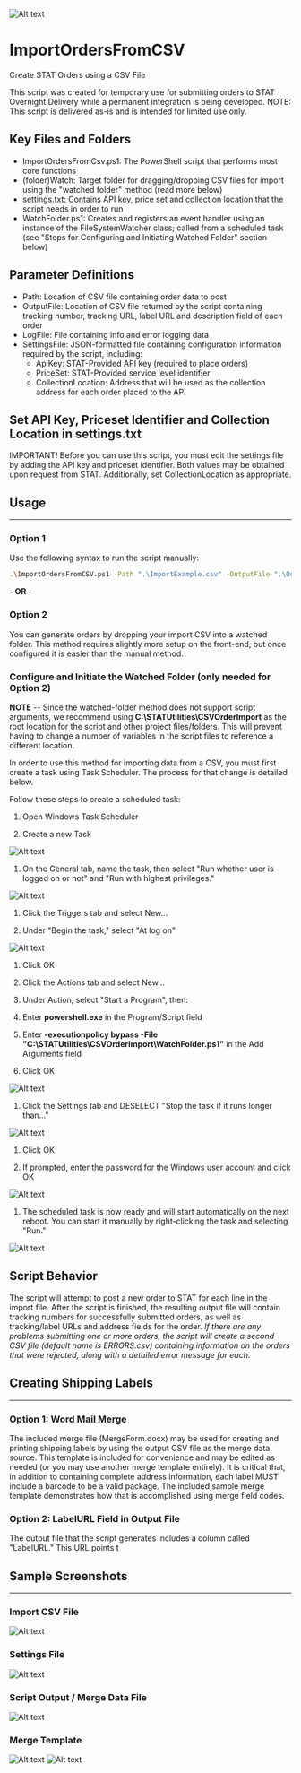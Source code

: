 ![Alt text](/img/logo.jpg?raw=true "STAT Overnight Delivery")

# ImportOrdersFromCSV

Create STAT Orders using a CSV File

This script was created for temporary use for submitting orders to STAT Overnight Delivery while a permanent integration is being developed. NOTE: This script is delivered as-is and is intended for limited use only.

## Key Files and Folders

* ImportOrdersFromCsv.ps1: The PowerShell script that performs most core functions
* (folder)Watch: Target folder for dragging/dropping CSV files for import using the "watched folder" method (read more below)
* settings.txt: Contains API key, price set and collection location that the script needs in order to run
* WatchFolder.ps1: Creates and registers an event handler using an instance of the FileSystemWatcher class; called from a scheduled task (see "Steps for Configuring and Initiating Watched Folder" section below)

## Parameter Definitions

* Path: Location of CSV file containing order data to post
* OutputFile: Location of CSV file returned by the script containing tracking number, tracking URL, label URL and description field of each order
* LogFile: File containing info and error logging data
* SettingsFile: JSON-formatted file containing configuration information required by the script, including:
  * ApiKey: STAT-Provided API key (required to place orders)
  * PriceSet: STAT-Provided service level identifier
  * CollectionLocation: Address that will be used as the collection address for each order placed to the API

## Set API Key, Priceset Identifier and Collection Location in settings.txt

IMPORTANT! Before you can use this script, you must edit the settings file by adding the API key and priceset identifier. Both values may be obtained upon request from STAT. Additionally, set CollectionLocation as appropriate.

## Usage
---

### Option 1

Use the following syntax to run the script manually:

```sh
.\ImportOrdersFromCSV.ps1 -Path ".\ImportExample.csv" -OutputFile ".\Output.csv" -LogFile ".\log.txt" -SettingsFile ".\settings.txt"
```

  **- OR -**

### Option 2

You can generate orders by dropping your import CSV into a watched folder. This method requires slightly more setup on the front-end, but once configured it is easier than the manual method.

### Configure and Initiate the Watched Folder (only needed for Option 2)

**NOTE** -- Since the watched-folder method does not support script arguments, we recommend using **C:\STATUtilities\CSVOrderImport** as the root location for the script and other project files/folders. This will prevent having to change a number of variables in the script files to reference a different location.

In order to use this method for importing data from a CSV, you must first create a task using Task Scheduler. The process for that change is detailed below.

Follow these steps to create a scheduled task:

1.  Open Windows Task Scheduler

1.  Create a new Task

![Alt text](/img/Task1.png?raw=true)

1.  On the General tab, name the task, then select "Run whether user is logged on or not" and "Run with highest privileges." 

![Alt text](/img/Task2.png?raw=true)

1.  Click the Triggers tab and select New...

1.  Under "Begin the task," select "At log on"

![Alt text](/img/Task4.png?raw=true)

1.  Click OK

1.  Click the Actions tab and select New...

1.  Under Action, select "Start a Program", then:
  1.  Enter **powershell.exe** in the Program/Script field
  1.  Enter **-executionpolicy bypass -File "C:\STATUtilities\CSVOrderImport\WatchFolder.ps1"** in the Add Arguments field
  1.  Click OK

![Alt text](/img/Task7.png?raw=true)

1.  Click the Settings tab and DESELECT "Stop the task if it runs longer than..."

![Alt text](/img/Task8.png?raw=true)

1.  Click OK

1.  If prompted, enter the password for the Windows user account and click OK

![Alt text](/img/Task10.png?raw=true)

1.  The scheduled task is now ready and will start automatically on the next reboot. You can start it manually by right-clicking the task and selecting "Run."

![Alt text](/img/Task9.png?raw=true)


## Script Behavior

The script will attempt to post a new order to STAT for each line in the import file. After the script is finished, the resulting output file will contain tracking numbers for successfully submitted orders, as well as tracking/label URLs and address fields for the order. *If there are any problems submitting one or more orders, the script will create a second CSV file (default name is ERRORS.csv) containing information on the orders that were rejected, along with a detailed error message for each.*

## Creating Shipping Labels
---

### Option 1: Word Mail Merge

The included merge file (MergeForm.docx) may be used for creating and printing shipping labels by using the output CSV file as the merge data source. This template is included for convenience and may be edited as needed (or you may use another merge template entirely). It is critical that, in addition to containing complete address information, each label MUST include a barcode to be a valid package. The included sample merge template demonstrates how that is accomplished using merge field codes.

### Option 2: LabelURL Field in Output File

The output file that the script generates includes a column called "LabelURL." This URL points t



## Sample Screenshots
---

### Import CSV File

![Alt text](/img/ImportFile.png?raw=true)

### Settings File

![Alt text](/img/Settings.png?raw=true)

### Script Output / Merge Data File

![Alt text](/img/OrderOutput.png?raw=true)

### Merge Template

![Alt text](/img/MergeDocImage2.png?raw=true)
![Alt text](/img/MergeDocImage.png?raw=true)



